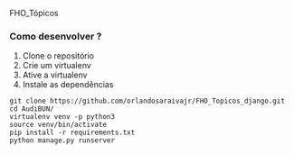 FHO_Tópicos

### Como desenvolver ?

1. Clone o repositório
2. Crie um virtualenv 
3. Ative a virtualenv
4. Instale as dependências

```console
git clone https://github.com/orlandosaraivajr/FHO_Topicos_django.git
cd AudiBUN/
virtualenv venv -p python3
source venv/bin/activate
pip install -r requirements.txt 
python manage.py runserver
```
